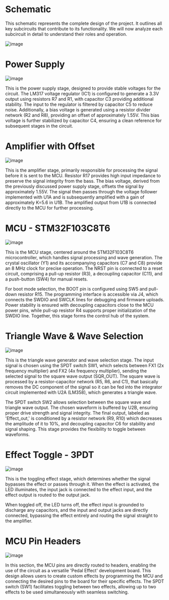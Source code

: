 # Schematic

This schematic represents the complete design of the project. It outlines all key subcircuits that contribute to its functionality. We will now analyze each subcircuit in detail to understand their roles and operation.

![image](https://github.com/user-attachments/assets/d8c764d4-5326-4d2e-8b18-51b88d6bd3e0)

# Power Supply
![image](https://github.com/user-attachments/assets/0378fc6e-d056-4ee1-bd46-c0d97cd6e653)

This is the power supply stage, designed to provide stable voltages for the circuit. The LM317 voltage regulator (IC1) is configured to generate a 3.3V output using resistors R7 and R1, with capacitor C3 providing additional stability. The input to the regulator is filtered by capacitor C5 to reduce noise. Additionally, a bias voltage is generated using a resistor divider network (R2 and R8), providing an offset of approximately 1.55V. This bias voltage is further stabilized by capacitor C4, ensuring a clean reference for subsequent stages in the circuit.

# Amplifier with Offset
![image](https://github.com/user-attachments/assets/09e346fe-8508-4d01-9cf9-f7aebf39222e)

This is the amplifier stage, primarily responsible for processing the signal before it is sent to the MCU. Resistor R17 provides high input impedance to preserve the signal integrity from the bass. The bias voltage, derived from the previously discussed power supply stage, offsets the signal by approximately 1.55V. The signal then passes through the voltage follower implemented with U1A and is subsequently amplified with a gain of approximately K=5.6 in U1B. The amplified output from U1B is connected directly to the MCU for further processing.

# MCU - STM32F103C8T6
![image](https://github.com/user-attachments/assets/b7a526fa-1839-4dd0-95df-f8d2deb914fb)

This is the MCU stage, centered around the STM32F103C8T6 microcontroller, which handles signal processing and wave generation. The crystal oscillator (Y1) and its accompanying capacitors (C7 and C8) provide an 8 MHz clock for precise operation. The NRST pin is connected to a reset circuit, comprising a pull-up resistor (R3), a decoupling capacitor (C11), and a push-button (SW4) for manual resets.

For boot mode selection, the BOOT pin is configured using SW5 and pull-down resistor R15. The programming interface is accessible via J4, which connects the SWDIO and SWCLK lines for debugging and firmware uploads. Power stability is ensured with decoupling capacitors close to the MCU power pins, while pull-up resistor R4 supports proper initialization of the SWDIO line. Together, this stage forms the control hub of the system.

# Triangle Wave & Wave Selection
![image](https://github.com/user-attachments/assets/df4698e5-ad41-4753-bd61-02598cf24c67)

This is the triangle wave generator and wave selection stage. The input signal is chosen using the SPDT switch SW1, which selects between FX1 (2x frequency multiplier) and FX2 (4x frequency multiplier), sending the selected signal to the square wave output (SQR_OUT). The square wave is processed by a resistor-capacitor network (R5, R6, and C1), that basically removes the DC component of the signal so it can be fed into the integrator circuit implemented with U2A (LM358), which generates a triangle wave.

The SPDT switch SW2 allows selection between the square wave and triangle wave output. The chosen waveform is buffered by U2B, ensuring proper drive strength and signal integrity. The final output, labeled as 'Effect_out,' is conditioned by a resistor network (R9, R10) which decreases the amplitude of it to 10%, and decoupling capacitor C6 for stability and signal shaping. This stage provides the flexibility to toggle between waveforms.

# Effect Toggle - 3PDT
![image](https://github.com/user-attachments/assets/ce397643-1a83-4f6f-8fe7-9fcd4d6e580a)

This is the toggling effect stage, which determines whether the signal bypasses the effect or passes through it. When the effect is activated, the LED illuminates, the input jack is connected to the effect input, and the effect output is routed to the output jack.

When toggled off, the LED turns off, the effect input is grounded to discharge any capacitors, and the input and output jacks are directly connected, bypassing the effect entirely and routing the signal straight to the amplifier.

# MCU Pin Headers
![image](https://github.com/user-attachments/assets/2aaf107c-7623-48d6-acda-98720cfc05ae)

In this section, the MCU pins are directly routed to headers, enabling the use of the circuit as a versatile 'Pedal Effect' development board. This design allows users to create custom effects by programming the MCU and connecting the desired pins to the board for their specific effects. The SPDT switch (SW1) facilitates toggling between two effects, allowing up to two effects to be used simultaneously with seamless switching.




